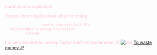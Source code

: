 marinamarcus.github.io
<head> Yoooo I don't really know what I'm doing

                     <meta charset="utf-8">
      <title>What's going on</title>
             </head>
<body>
        I'm very excited for red by Taylor Swift on Novemnber 12
 <img src="https://pbs.twimg.com/media/E8HONvZWUAEacDi.jpg" alt = red tracklist>
 <a href="https://www.taylorswift.com">To waste money :P<a/>


<head style="color:red;">
<body style="color:pink;">
<a style="color:black;">
<body style="background-color:yellow;">